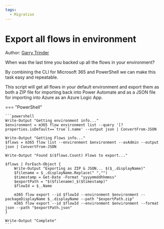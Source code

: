 ```yaml
---
tags:  
  - Migration
---
```


# Export all flows in environment

Author: [Garry Trinder](https://garrytrinder.github.io/2021/01/export-all-flows-from-environment-cli-microsoft365)

When was the last time you backed up all the flows in your environment?

By combining the CLI for Microsoft 365 and PowerShell we can make this task easy and repeatable.

This script will get all flows in your default environment and export them as both a ZIP file for importing back into Power Automate and as a JSON file for importing into Azure as an Azure Logic App.

=== "PowerShell"

    ```powershell
    Write-Output "Getting environment info..."
    $environment = m365 flow environment list --query '[?properties.isDefault==`true`].name' --output json | ConvertFrom-JSON

    Write-Output "Getting Flows info..."
    $flows = m365 flow list --environment $environment --asAdmin --output json | ConvertFrom-JSON

    Write-Output "Found $($flows.Count) Flows to export..."

    $flows | ForEach-Object {
        Write-Output "Exporting as ZIP & JSON... $($_.displayName)"
        $filename = $_.displayName.Replace(" ","")
        $timestamp = Get-Date -Format "yyyymmddhhmmss"
        $exportPath = "$($filename)_$($timestamp)"
        $flowId = $_.Name
        
        m365 flow export --id $flowId --environment $environment --packageDisplayName $_.displayName --path "$exportPath.zip"
        m365 flow export --id $flowId --environment $environment --format json --path "$exportPath.json"
    }

    Write-Output "Complete"
    ```
